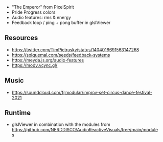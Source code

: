 * "The Emperor" from PixelSpirit
* Pride Progress colors
* Audio features: rms & energy 
* Feedback loop / ping + pong buffer in glslViewer


## Resources

* https://twitter.com/TimPietrusky/status/1404016691563147268
* https://solquemal.com/seeds/feedback-systems
* https://meyda.js.org/audio-features
* https://modv.vcync.gl/

## Music

* https://soundcloud.com/fjlmodular/improv-set-circus-dance-festival-2021

## Runtime

* glslViewer in combination with the modules from https://github.com/NERDDISCO/AudioReactiveVisuals/tree/main/modules